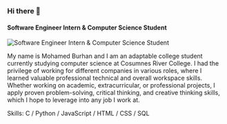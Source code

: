 ### Hi there 👋
#### Software Engineer Intern & Computer Science Student
![Software Engineer Intern & Computer Science Student](https://media-exp1.licdn.com/dms/image/C4E16AQEjZiddOb3Lpw/profile-displaybackgroundimage-shrink_200_800/0/1633737226155?e=1645660800&v=beta&t=waBlNc218e6IxjHOXd5zjzmWSbVWQWR9p55sEGLLNLY)

My name is Mohamed Burhan and I am an adaptable college student currently studying computer science at Cosumnes River College. I had the privilege of working for different companies in various roles, where I learned valuable professional technical and overall workspace skills. Whether working on academic, extracurricular, or professional projects, I apply proven problem-solving, critical thinking, and creative thinking skills, which I hope to leverage into any job I work at.

Skills: C / Python / JavaScript / HTML / CSS / SQL







